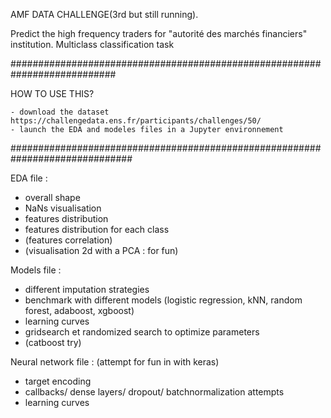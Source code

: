 AMF DATA CHALLENGE(3rd but still running). 

Predict the high frequency traders for "autorité des marchés financiers" institution. Multiclass classification task

###########################################################################

HOW TO USE THIS?

    - download the dataset https://challengedata.ens.fr/participants/challenges/50/
    - launch the EDA and modeles files in a Jupyter environnement
   
##############################################################################

EDA file :
- overall shape
- NaNs visualisation
- features distribution
- features distribution for each class
- (features correlation)
- (visualisation 2d with a PCA : for fun)

Models file :
- different imputation strategies
- benchmark with different models (logistic regression, kNN, random forest, adaboost, xgboost)
- learning curves
- gridsearch et randomized search to optimize parameters
- (catboost try)

Neural network file : (attempt for fun in with keras) 
- target encoding
- callbacks/ dense layers/ dropout/ batchnormalization attempts
- learning curves
